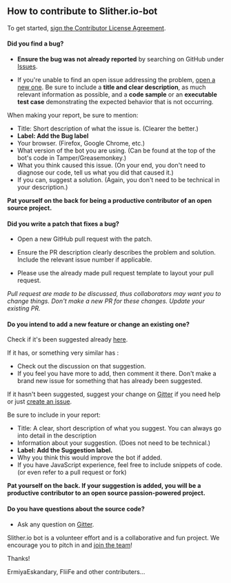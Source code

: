## How to contribute to Slither.io-bot

To get started, <a href="https://cla-assistant.io/ErmiyaEskandary/Slither.io-bot)">sign the Contributor License Agreement</a>.

#### **Did you find a bug?**

* **Ensure the bug was not already reported** by searching on GitHub under [Issues](https://github.com/ErmiyaEskandary/Slither.io-bot/issues).

* If you're unable to find an open issue addressing the problem, [open a new one](https://github.com/ErmiyaEskandary/Slither.io-bot/issues/new). Be sure to include a **title and clear description**, as much relevant information as possible, and a **code sample** or an **executable test case** demonstrating the expected behavior that is not occurring.

When making your report, be sure to mention:

* Title: Short description of what the issue is. (Clearer the better.)
* **Label: Add the Bug label**
* Your browser. (Firefox, Google Chrome, etc.)
* What version of the bot you are using. (Can be found at the top of the bot's code in Tamper/Greasemonkey.)
* What you think caused this issue. (On your end, you don't need to diagnose our code, tell us what you did that caused it.)
* If you can, suggest a solution. (Again, you don't need to be technical in your description.)

**Pat yourself on the back for being a productive contributor of an open source project.**
#### **Did you write a patch that fixes a bug?**

* Open a new GitHub pull request with the patch.

* Ensure the PR description clearly describes the problem and solution. Include the relevant issue number if applicable.

* Please use the already made pull request template to layout your pull request.

*Pull request are made to be discussed, thus collaborators may want you to change things. Don't make a new PR for these changes. Update your existing PR.*

#### **Do you intend to add a new feature or change an existing one?**
Check if it's been suggested already [here](https://github.com/ErmiyaEskandary/Slither.io-bot/issues).

If it has, or something very similar has :
* Check out the discussion on that suggestion.
* If you feel you have more to add, then comment it there. Don't make a brand new issue for something that has already been suggested.

If it hasn't been suggested, suggest your change on [Gitter](https://gitter.im/ErmiyaEskandary/Slither.io-bot) if you need help or just [create an issue](https://github.com/ErmiyaEskandary/Slither.io-bot/issues/new).

Be sure to include in your report:

* Title: A clear, short description of what you suggest. You can always go into detail in the description
* Information about your suggestion. (Does not need to be technical.)
* **Label: Add the Suggestion label.**
* Why you think this would improve the bot if added.
* If you have JavaScript experience, feel free to include snippets of code. (or even refer to a pull request or fork)

**Pat yourself on the back. If your suggestion is added, you will be a productive contributor to an open source passion-powered project.**

#### **Do you have questions about the source code?**

* Ask any question on [Gitter](https://gitter.im/ErmiyaEskandary/Slither.io-bot).


Slither.io bot is a volunteer effort and is a collaborative and fun project. We encourage you to pitch in and [join the team](https://gitter.im/ErmiyaEskandary/Slither.io-bot)!

Thanks!

ErmiyaEskandary, FliiFe and other contributers...
